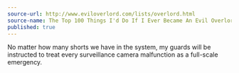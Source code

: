 ```yaml
---
source-url: http://www.eviloverlord.com/lists/overlord.html
source-name: The Top 100 Things I'd Do If I Ever Became An Evil Overlord
published: true
---
```


<p>No matter how many shorts we have in the system, my guards will be instructed to treat every surveillance camera malfunction as a full-scale emergency.</p>


